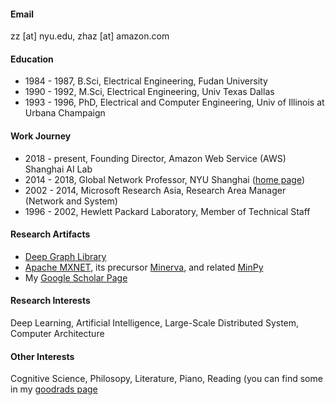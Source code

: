 
#### Email
zz [at] nyu.edu, zhaz [at] amazon.com

#### Education
- 1984 - 1987, B.Sci, Electrical Engineering, Fudan University
- 1990 - 1992, M.Sci, Electrical Engineering, Univ Texas Dallas
- 1993 - 1996, PhD, Electrical and Computer Engineering, Univ of Illinois at Urbana Champaign

#### Work Journey
- 2018 - present, Founding Director, Amazon Web Service (AWS) Shanghai AI Lab
- 2014 - 2018, Global Network Professor, NYU Shanghai ([home page](https://research.shanghai.nyu.edu/centers-and-institutes/datascience/people/zheng-zhang))
- 2002 - 2014, Microsoft Research Asia, Research Area Manager (Network and System)
- 1996 - 2002, Hewlett Packard Laboratory, Member of Technical Staff

#### Research Artifacts
- [Deep Graph Library](https://github.com/dmlc/dgl/)
- [Apache MXNET](https://mxnet.apache.org/versions/1.9.1/), its precursor [Minerva](https://github.com/dmlc/minerva), and related [MinPy](https://github.com/dmlc/minpy)
- My [Google Scholar Page](https://scholar.google.com/citations?user=k0KiE4wAAAAJ&hl=en)

#### Research Interests
Deep Learning, Artificial Intelligence, Large-Scale Distributed System, Computer Architecture

#### Other Interests
Cognitive Science, Philosopy, Literature, Piano, Reading (you can find some in my [goodrads page](https://www.goodreads.com/user/show/50187028-zheng-zhang)

